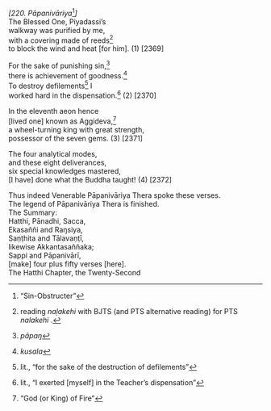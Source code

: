 *\[220. Pāpanivāriya*[^1]*\]*  
The Blessed One, Piyadassi’s  
walkway was purified by me,  
with a covering made of reeds[^2]  
to block the wind and heat \[for him\]. (1) \[2369\]

For the sake of punishing sin,[^3]  
there is achievement of goodness.[^4]  
To destroy defilements[^5] I  
worked hard in the dispensation.[^6] (2) \[2370\]

In the eleventh aeon hence  
\[lived one\] known as Aggideva,[^7]  
a wheel-turning king with great strength,  
possessor of the seven gems. (3) \[2371\]

The four analytical modes,  
and these eight deliverances,  
six special knowledges mastered,  
\[I have\] done what the Buddha taught! (4) \[2372\]

Thus indeed Venerable Pāpanivāriya Thera spoke these verses.  
The legend of Pāpanivāriya Thera is finished.  
The Summary:  
Hatthi, Pānadhi, Sacca,  
Ekasaññi and Raŋsiya,  
Saṇṭhita and Tālavaṇṭī,  
likewise Akkantasaññaka;  
Sappi and Pāpanivārī,  
\[make\] four plus fifty verses \[here\].  
The Hatthi Chapter, the Twenty-Second  
[^1]: “Sin-Obstructer”  
[^2]: reading *naḷakehi* with BJTS (and PTS alternative reading) for PTS
    *nalakehi* .  
[^3]: *pāpaŋ*  
[^4]: *kusala*  
[^5]: lit., “for the sake of the destruction of defilements”  
[^6]: lit., “I exerted \[myself\] in the Teacher’s dispensation”  
[^7]: “God (or King) of Fire”
